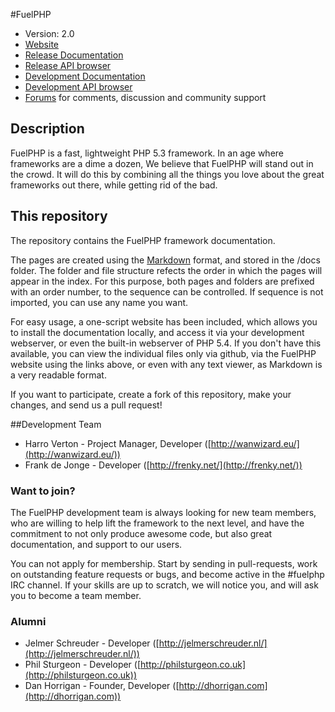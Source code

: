 #FuelPHP

* Version: 2.0
* [Website](http://fuelphp.com/)
* [Release Documentation](http://docs.fuelphp.com)
* [Release API browser](http://api.fuelphp.com)
* [Development Documentation](http://dev-docs.fuelphp.com)
* [Development API browser](http://dev-api.fuelphp.com)
* [Forums](http://fuelphp.com/forums) for comments, discussion and community support

## Description

FuelPHP is a fast, lightweight PHP 5.3 framework. In an age where frameworks are a dime a dozen, We believe that FuelPHP will stand out in the crowd.  It will do this by combining all the things you love about the great frameworks out there, while getting rid of the bad.

## This repository

The repository contains the FuelPHP framework documentation.

The pages are created using the [Markdown](http://michelf.ca/projects/php-markdown/extra/) format, and stored in the /docs folder. The folder and
file structure refects the order in which the pages will appear in the index. For this purpose, both pages and folders are prefixed with an order
number, to the sequence can be controlled. If sequence is not imported, you can use any name you want.

For easy usage, a one-script website has been included, which allows you to install the documentation locally, and access it via your development
webserver, or even the built-in webserver of PHP 5.4. If you don't have this available, you can view the individual files only via github, via
the FuelPHP website using the links above, or even with any text viewer, as Markdown is a very readable format.

If you want to participate, create a fork of this repository, make your changes, and send us a pull request!

##Development Team

* Harro Verton - Project Manager, Developer ([http://wanwizard.eu/](http://wanwizard.eu/))
* Frank de Jonge - Developer ([http://frenky.net/](http://frenky.net/))

### Want to join?

The FuelPHP development team is always looking for new team members, who are willing
to help lift the framework to the next level, and have the commitment to not only
produce awesome code, but also great documentation, and support to our users.

You can not apply for membership. Start by sending in pull-requests, work on outstanding
feature requests or bugs, and become active in the #fuelphp IRC channel. If your skills
are up to scratch, we will notice you, and will ask you to become a team member.

### Alumni

* Jelmer Schreuder - Developer ([http://jelmerschreuder.nl/](http://jelmerschreuder.nl/))
* Phil Sturgeon - Developer ([http://philsturgeon.co.uk](http://philsturgeon.co.uk))
* Dan Horrigan - Founder, Developer ([http://dhorrigan.com](http://dhorrigan.com))
